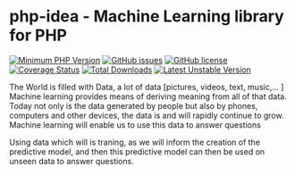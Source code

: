 # php-idea - Machine Learning library for PHP
[![Minimum PHP Version](https://img.shields.io/badge/php-%3E%3D%207.1-8892BF.svg)](https://php.net/)
[![GitHub issues](https://img.shields.io/github/issues/brucetruth/ml-idea.svg)](https://github.com/brucetruth/ml-idea/issues)
[![GitHub license](https://img.shields.io/github/license/brucetruth/ml-idea.svg)](https://github.com/brucetruth/ml-idea/blob/master/LICENSE)
[![Coverage Status](https://coveralls.io/repos/github/brucetruth/ml-idea/badge.svg?branch=master)](https://coveralls.io/github/brucetruth/ml-idea?branch=master)
[![Total Downloads](https://poser.pugx.org/brucetruth/ml-idea/downloads)](https://packagist.org/packages/brucetruth/ml-idea)
[![Latest Unstable Version](https://poser.pugx.org/brucetruth/ml-idea/v/unstable)](//packagist.org/packages/brucetruth/ml-idea)
<p align="center">
	</p>
	
<p> The World is filled with Data, a lot of data [pictures, videos, text, music,... ]
    Machine learning provides means of deriving meaning from all of that data. Today not only is the data generated by people but also by phones, computers and other devices, the data is and will rapidly continue to grow. Machine learning will enable us to use this data to answer questions</p>
    <p> Using data which will is traning, as we will inform the creation of the predictive model, and then this predictive model can then be used on unseen data to answer questions.</p>
	
	
